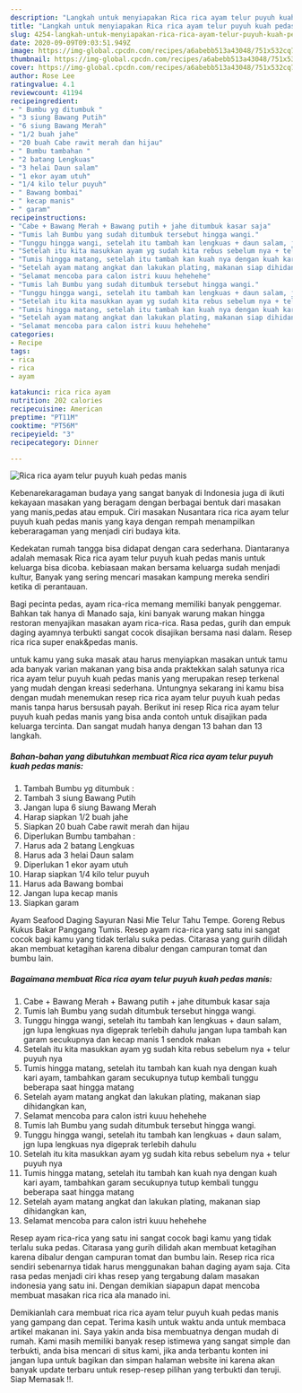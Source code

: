 ```yaml
---
description: "Langkah untuk menyiapakan Rica rica ayam telur puyuh kuah pedas manis Teruji"
title: "Langkah untuk menyiapakan Rica rica ayam telur puyuh kuah pedas manis Teruji"
slug: 4254-langkah-untuk-menyiapakan-rica-rica-ayam-telur-puyuh-kuah-pedas-manis-teruji
date: 2020-09-09T09:03:51.949Z
image: https://img-global.cpcdn.com/recipes/a6abebb513a43048/751x532cq70/rica-rica-ayam-telur-puyuh-kuah-pedas-manis-foto-resep-utama.jpg
thumbnail: https://img-global.cpcdn.com/recipes/a6abebb513a43048/751x532cq70/rica-rica-ayam-telur-puyuh-kuah-pedas-manis-foto-resep-utama.jpg
cover: https://img-global.cpcdn.com/recipes/a6abebb513a43048/751x532cq70/rica-rica-ayam-telur-puyuh-kuah-pedas-manis-foto-resep-utama.jpg
author: Rose Lee
ratingvalue: 4.1
reviewcount: 41194
recipeingredient:
- " Bumbu yg ditumbuk "
- "3 siung Bawang Putih"
- "6 siung Bawang Merah"
- "1/2 buah jahe"
- "20 buah Cabe rawit merah dan hijau"
- " Bumbu tambahan "
- "2 batang Lengkuas"
- "3 helai Daun salam"
- "1 ekor ayam utuh"
- "1/4 kilo telur puyuh"
- " Bawang bombai"
- " kecap manis"
- " garam"
recipeinstructions:
- "Cabe + Bawang Merah + Bawang putih + jahe ditumbuk kasar saja"
- "Tumis lah Bumbu yang sudah ditumbuk tersebut hingga wangi."
- "Tunggu hingga wangi, setelah itu tambah kan lengkuas + daun salam, jgn lupa lengkuas nya digeprak terlebih dahulu jangan lupa tambah kan garam secukupnya dan kecap manis 1 sendok makan"
- "Setelah itu kita masukkan ayam yg sudah kita rebus sebelum nya + telur puyuh nya"
- "Tumis hingga matang, setelah itu tambah kan kuah nya dengan kuah kari ayam, tambahkan garam secukupnya tutup kembali tunggu beberapa saat hingga matang"
- "Setelah ayam matang angkat dan lakukan plating, makanan siap dihidangkan kan,"
- "Selamat mencoba para calon istri kuuu hehehehe"
- "Tumis lah Bumbu yang sudah ditumbuk tersebut hingga wangi."
- "Tunggu hingga wangi, setelah itu tambah kan lengkuas + daun salam, jgn lupa lengkuas nya digeprak terlebih dahulu"
- "Setelah itu kita masukkan ayam yg sudah kita rebus sebelum nya + telur puyuh nya"
- "Tumis hingga matang, setelah itu tambah kan kuah nya dengan kuah kari ayam, tambahkan garam secukupnya tutup kembali tunggu beberapa saat hingga matang"
- "Setelah ayam matang angkat dan lakukan plating, makanan siap dihidangkan kan,"
- "Selamat mencoba para calon istri kuuu hehehehe"
categories:
- Recipe
tags:
- rica
- rica
- ayam

katakunci: rica rica ayam 
nutrition: 202 calories
recipecuisine: American
preptime: "PT11M"
cooktime: "PT56M"
recipeyield: "3"
recipecategory: Dinner

---
```



![Rica rica ayam telur puyuh kuah pedas manis](https://img-global.cpcdn.com/recipes/a6abebb513a43048/751x532cq70/rica-rica-ayam-telur-puyuh-kuah-pedas-manis-foto-resep-utama.jpg)

Kebenarekaragaman budaya yang sangat banyak di Indonesia juga di ikuti kekayaan masakan yang beragam dengan berbagai bentuk dari masakan yang manis,pedas atau empuk. Ciri masakan Nusantara rica rica ayam telur puyuh kuah pedas manis yang kaya dengan rempah menampilkan keberaragaman yang menjadi ciri budaya kita.


Kedekatan rumah tangga bisa didapat dengan cara sederhana. Diantaranya adalah memasak Rica rica ayam telur puyuh kuah pedas manis untuk keluarga bisa dicoba. kebiasaan makan bersama keluarga sudah menjadi kultur, Banyak yang sering mencari masakan kampung mereka sendiri ketika di perantauan.

Bagi pecinta pedas, ayam rica-rica memang memiliki banyak penggemar. Bahkan tak hanya di Manado saja, kini banyak warung makan hingga restoran menyajikan masakan ayam rica-rica. Rasa pedas, gurih dan empuk daging ayamnya terbukti sangat cocok disajikan bersama nasi dalam. Resep rica rica super enak&amp;pedas manis.

untuk kamu yang suka masak atau harus menyiapkan masakan untuk tamu ada banyak varian makanan yang bisa anda praktekkan salah satunya rica rica ayam telur puyuh kuah pedas manis yang merupakan resep terkenal yang mudah dengan kreasi sederhana. Untungnya sekarang ini kamu bisa dengan mudah menemukan resep rica rica ayam telur puyuh kuah pedas manis tanpa harus bersusah payah.
Berikut ini resep Rica rica ayam telur puyuh kuah pedas manis yang bisa anda contoh untuk disajikan pada keluarga tercinta. Dan sangat mudah hanya dengan 13 bahan dan 13 langkah.


<!--inarticleads1-->

##### Bahan-bahan yang dibutuhkan membuat Rica rica ayam telur puyuh kuah pedas manis:

1. Tambah  Bumbu yg ditumbuk :
1. Tambah 3 siung Bawang Putih
1. Jangan lupa 6 siung Bawang Merah
1. Harap siapkan 1/2 buah jahe
1. Siapkan 20 buah Cabe rawit merah dan hijau
1. Diperlukan  Bumbu tambahan :
1. Harus ada 2 batang Lengkuas
1. Harus ada 3 helai Daun salam
1. Diperlukan 1 ekor ayam utuh
1. Harap siapkan 1/4 kilo telur puyuh
1. Harus ada  Bawang bombai
1. Jangan lupa  kecap manis
1. Siapkan  garam


Ayam Seafood Daging Sayuran Nasi Mie Telur Tahu Tempe. Goreng Rebus Kukus Bakar Panggang Tumis. Resep ayam rica-rica yang satu ini sangat cocok bagi kamu yang tidak terlalu suka pedas. Citarasa yang gurih dilidah akan membuat ketagihan karena dibalur dengan campuran tomat dan bumbu lain. 

<!--inarticleads2-->

##### Bagaimana membuat  Rica rica ayam telur puyuh kuah pedas manis:

1. Cabe + Bawang Merah + Bawang putih + jahe ditumbuk kasar saja
1. Tumis lah Bumbu yang sudah ditumbuk tersebut hingga wangi.
1. Tunggu hingga wangi, setelah itu tambah kan lengkuas + daun salam, jgn lupa lengkuas nya digeprak terlebih dahulu jangan lupa tambah kan garam secukupnya dan kecap manis 1 sendok makan
1. Setelah itu kita masukkan ayam yg sudah kita rebus sebelum nya + telur puyuh nya
1. Tumis hingga matang, setelah itu tambah kan kuah nya dengan kuah kari ayam, tambahkan garam secukupnya tutup kembali tunggu beberapa saat hingga matang
1. Setelah ayam matang angkat dan lakukan plating, makanan siap dihidangkan kan,
1. Selamat mencoba para calon istri kuuu hehehehe
1. Tumis lah Bumbu yang sudah ditumbuk tersebut hingga wangi.
1. Tunggu hingga wangi, setelah itu tambah kan lengkuas + daun salam, jgn lupa lengkuas nya digeprak terlebih dahulu
1. Setelah itu kita masukkan ayam yg sudah kita rebus sebelum nya + telur puyuh nya
1. Tumis hingga matang, setelah itu tambah kan kuah nya dengan kuah kari ayam, tambahkan garam secukupnya tutup kembali tunggu beberapa saat hingga matang
1. Setelah ayam matang angkat dan lakukan plating, makanan siap dihidangkan kan,
1. Selamat mencoba para calon istri kuuu hehehehe


Resep ayam rica-rica yang satu ini sangat cocok bagi kamu yang tidak terlalu suka pedas. Citarasa yang gurih dilidah akan membuat ketagihan karena dibalur dengan campuran tomat dan bumbu lain. Resep rica rica sendiri sebenarnya tidak harus menggunakan bahan daging ayam saja. Cita rasa pedas menjadi ciri khas resep yang tergabung dalam masakan indonesia yang satu ini. Dengan demikian siapapun dapat mencoba membuat masakan rica rica ala manado ini. 

Demikianlah cara membuat rica rica ayam telur puyuh kuah pedas manis yang gampang dan cepat. Terima kasih untuk waktu anda untuk membaca artikel makanan ini. Saya yakin anda bisa membuatnya dengan mudah di rumah. Kami masih memiliki banyak resep istimewa yang sangat simple dan terbukti, anda bisa mencari di situs kami, jika anda terbantu konten ini jangan lupa untuk bagikan dan simpan halaman website ini karena akan banyak update terbaru untuk resep-resep pilihan yang terbukti dan teruji. Siap Memasak !!. 
